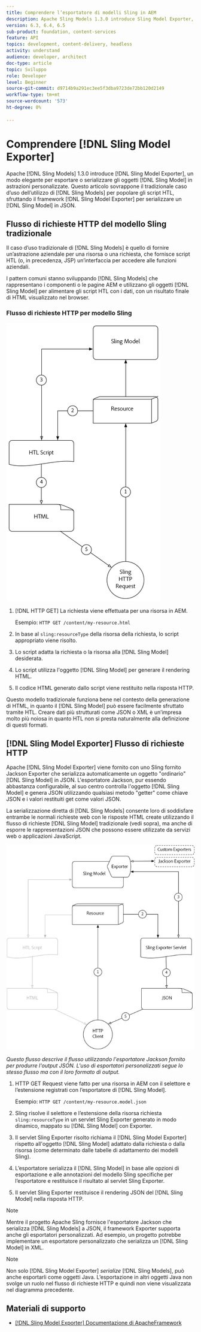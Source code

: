 ```yaml
---
title: Comprendere l’esportatore di modelli Sling in AEM
description: Apache Sling Models 1.3.0 introduce Sling Model Exporter, un modo elegante per esportare o serializzare gli oggetti Sling Model in astrazioni personalizzate. Questo articolo sovrappone il tradizionale caso d’uso dell’utilizzo di modelli Sling per popolare gli script HTL, con l’utilizzo del framework Sling Model Exporter per serializzare un modello Sling in JSON.
version: 6.3, 6.4, 6.5
sub-product: foundation, content-services
feature: API
topics: development, content-delivery, headless
activity: understand
audience: developer, architect
doc-type: article
topic: Sviluppo
role: Developer
level: Beginner
source-git-commit: d9714b9a291ec3ee5f3dba9723de72bb120d2149
workflow-type: tm+mt
source-wordcount: '573'
ht-degree: 0%

---
```



# Comprendere [!DNL Sling Model Exporter]

Apache [!DNL Sling Models] 1.3.0 introduce [!DNL Sling Model Exporter], un modo elegante per esportare o serializzare gli oggetti [!DNL Sling Model] in astrazioni personalizzate. Questo articolo sovrappone il tradizionale caso d’uso dell’utilizzo di [!DNL Sling Models] per popolare gli script HTL, sfruttando il framework [!DNL Sling Model Exporter] per serializzare un [!DNL Sling Model] in JSON.

## Flusso di richieste HTTP del modello Sling tradizionale

Il caso d’uso tradizionale di [!DNL Sling Models] è quello di fornire un’astrazione aziendale per una risorsa o una richiesta, che fornisce script HTL (o, in precedenza, JSP) un’interfaccia per accedere alle funzioni aziendali.

I pattern comuni stanno sviluppando [!DNL Sling Models] che rappresentano i componenti o le pagine AEM e utilizzano gli oggetti [!DNL Sling Model] per alimentare gli script HTL con i dati, con un risultato finale di HTML visualizzato nel browser.

### Flusso di richieste HTTP per modello Sling

![Flusso di richieste modello Sling](./assets/understand-sling-model-exporter/sling-model-request-flow.png)

1. [!DNL HTTP GET] La richiesta viene effettuata per una risorsa in AEM.

   Esempio: `HTTP GET /content/my-resource.html`

1. In base al `sling:resourceType` della risorsa della richiesta, lo script appropriato viene risolto.

1. Lo script adatta la richiesta o la risorsa alla [!DNL Sling Model] desiderata.

1. Lo script utilizza l&#39;oggetto [!DNL Sling Model] per generare il rendering HTML.

1. Il codice HTML generato dallo script viene restituito nella risposta HTTP.

Questo modello tradizionale funziona bene nel contesto della generazione di HTML, in quanto il [!DNL Sling Model] può essere facilmente sfruttato tramite HTL. Creare dati più strutturati come JSON o XML è un’impresa molto più noiosa in quanto HTL non si presta naturalmente alla definizione di questi formati.

## [!DNL Sling Model Exporter] Flusso di richieste HTTP

Apache [!DNL Sling Model Exporter] viene fornito con uno Sling fornito Jackson Exporter che serializza automaticamente un oggetto &quot;ordinario&quot; [!DNL Sling Model] in JSON. L&#39;esportatore Jackson, pur essendo abbastanza configurabile, al suo centro controlla l&#39;oggetto [!DNL Sling Model] e genera JSON utilizzando qualsiasi metodo &quot;getter&quot; come chiave JSON e i valori restituiti get come valori JSON.

La serializzazione diretta di [!DNL Sling Models] consente loro di soddisfare entrambe le normali richieste web con le risposte HTML create utilizzando il flusso di richieste [!DNL Sling Model] tradizionale (vedi sopra), ma anche di esporre le rappresentazioni JSON che possono essere utilizzate da servizi web o applicazioni JavaScript.

![Flusso di richieste HTTP di Sling Model Exporter](./assets/understand-sling-model-exporter/sling-model-exporter-request-flow.png)

*Questo flusso descrive il flusso utilizzando l&#39;esportatore Jackson fornito per produrre l&#39;output JSON. L&#39;uso di esportatori personalizzati segue lo stesso flusso ma con il loro formato di output.*

1. HTTP GET Request viene fatto per una risorsa in AEM con il selettore e l’estensione registrati con l’esportatore di [!DNL Sling Model].

   Esempio: `HTTP GET /content/my-resource.model.json`

1. Sling risolve il selettore e l’estensione della risorsa richiesta `sling:resourceType` in un servlet Sling Exporter generato in modo dinamico, mappato su [!DNL Sling Model] con Exporter.
1. Il servlet Sling Exporter risolto richiama il [!DNL Sling Model Exporter] rispetto all&#39;oggetto [!DNL Sling Model] adattato dalla richiesta o dalla risorsa (come determinato dalle tabelle di adattamento dei modelli Sling).
1. L’esportatore serializza il [!DNL Sling Model] in base alle opzioni di esportazione e alle annotazioni del modello Sling specifiche per l’esportatore e restituisce il risultato al servlet Sling Exporter.
1. Il servlet Sling Exporter restituisce il rendering JSON del [!DNL Sling Model] nella risposta HTTP.

>[!NOTE]
>
>Mentre il progetto Apache Sling fornisce l&#39;esportatore Jackson che serializza [!DNL Sling Models] a JSON, il framework Exporter supporta anche gli esportatori personalizzati. Ad esempio, un progetto potrebbe implementare un esportatore personalizzato che serializza un [!DNL Sling Model] in XML.

>[!NOTE]
>
>Non solo [!DNL Sling Model Exporter] *serialize* [!DNL Sling Models], può anche esportarli come oggetti Java. L’esportazione in altri oggetti Java non svolge un ruolo nel flusso di richieste HTTP e quindi non viene visualizzata nel diagramma precedente.

## Materiali di supporto

* [ [!DNL Sling Model Exporter] Documentazione di ApacheFramework](https://sling.apache.org/documentation/bundles/models.html#exporter-framework-since-130)

